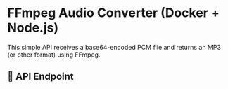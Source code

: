 # FFmpeg Audio Converter (Docker + Node.js)

This simple API receives a base64-encoded PCM file and returns an MP3 (or other format) using FFmpeg.

## 🚀 API Endpoint

